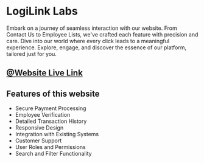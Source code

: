 # LogiLink Labs

Embark on a journey of seamless interaction with our website. From Contact Us to Employee Lists, we've crafted each feature with precision and care. Dive into our world where every click leads to a meaningful experience. Explore, engage, and discover the essence of our platform, tailored just for you.

## [@Website Live Link](https://github.com/vitejs/vite-plugin-react/blob/main/packages/plugin-react/README.md)
## Features of this website
- Secure Payment Processing
- Employee Verification
- Detailed Transaction History
- Responsive Design
- Integration with Existing Systems
- Customer Support
- User Roles and Permissions
- Search and Filter Functionality

 